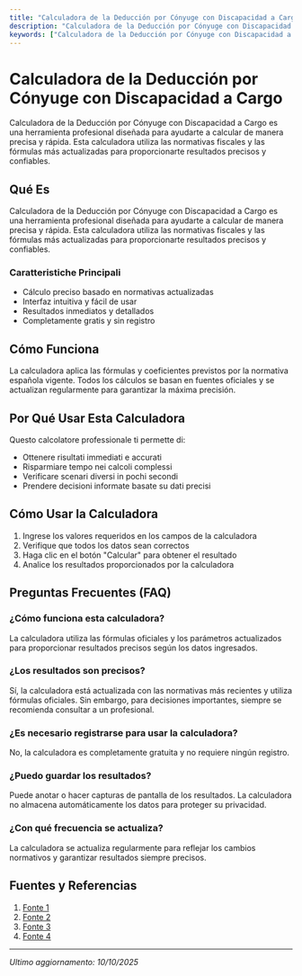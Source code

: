 ```yaml
---
title: "Calculadora de la Deducción por Cónyuge con Discapacidad a Cargo"
description: "Calculadora de la Deducción por Cónyuge con Discapacidad a Cargo es una herramienta profesional diseñada para ayudarte a calcular de manera precisa y rápida. Esta calculadora utiliza las normativas fiscales y las fórmulas más actualizadas para proporcionarte resultados precisos y confiables."
keywords: ["Calculadora de la Deducción por Cónyuge con Discapacidad a Cargo", "calcolatore", "calcolo online"]
---
```


# Calculadora de la Deducción por Cónyuge con Discapacidad a Cargo

Calculadora de la Deducción por Cónyuge con Discapacidad a Cargo es una herramienta profesional diseñada para ayudarte a calcular de manera precisa y rápida. Esta calculadora utiliza las normativas fiscales y las fórmulas más actualizadas para proporcionarte resultados precisos y confiables.

## Qué Es

Calculadora de la Deducción por Cónyuge con Discapacidad a Cargo es una herramienta profesional diseñada para ayudarte a calcular de manera precisa y rápida. Esta calculadora utiliza las normativas fiscales y las fórmulas más actualizadas para proporcionarte resultados precisos y confiables.

### Caratteristiche Principali

- Cálculo preciso basado en normativas actualizadas
- Interfaz intuitiva y fácil de usar
- Resultados inmediatos y detallados
- Completamente gratis y sin registro

## Cómo Funciona

La calculadora aplica las fórmulas y coeficientes previstos por la normativa española vigente. Todos los cálculos se basan en fuentes oficiales y se actualizan regularmente para garantizar la máxima precisión.

## Por Qué Usar Esta Calculadora

Questo calcolatore professionale ti permette di:

- Ottenere risultati immediati e accurati
- Risparmiare tempo nei calcoli complessi
- Verificare scenari diversi in pochi secondi
- Prendere decisioni informate basate su dati precisi

## Cómo Usar la Calculadora

1. Ingrese los valores requeridos en los campos de la calculadora
2. Verifique que todos los datos sean correctos
3. Haga clic en el botón "Calcular" para obtener el resultado
4. Analice los resultados proporcionados por la calculadora

## Preguntas Frecuentes (FAQ)

### ¿Cómo funciona esta calculadora?

La calculadora utiliza las fórmulas oficiales y los parámetros actualizados para proporcionar resultados precisos según los datos ingresados.

### ¿Los resultados son precisos?

Sí, la calculadora está actualizada con las normativas más recientes y utiliza fórmulas oficiales. Sin embargo, para decisiones importantes, siempre se recomienda consultar a un profesional.

### ¿Es necesario registrarse para usar la calculadora?

No, la calculadora es completamente gratuita y no requiere ningún registro.

### ¿Puedo guardar los resultados?

Puede anotar o hacer capturas de pantalla de los resultados. La calculadora no almacena automáticamente los datos para proteger su privacidad.

### ¿Con qué frecuencia se actualiza?

La calculadora se actualiza regularmente para reflejar los cambios normativos y garantizar resultados siempre precisos.

## Fuentes y Referencias

1. [Fonte 1](https://www.iberley.es/practicos/caso-practico-calculo-limite-renta-aplicar-deduccion-conyuge-discapacidad-cargo-irpf-91722)
2. [Fonte 2](https://taxfix.com/es-es/renta/deducciones-por-discapacidad/)
3. [Fonte 3](https://www.bankinter.com/blog/finanzas-personales/renta-casillas-deducciones-reducciones-discapacidad)
4. [Fonte 4](https://espacioasesoria.com/deduccion-por-conyuge-no-separado-legalmente-con-discapacidad)

---

*Ultimo aggiornamento: 10/10/2025*
